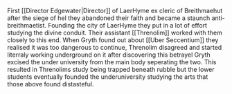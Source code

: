 First [[Director Edgewater|Director]] of LaerHyme ex cleric of Breithmaehut after the siege of hel they abandoned their faith and became a staunch anti-breithmaetist. Founding the city of LaerHyme they put in a lot of effort studying the divine conduit. Their assistant [[Threnolim]] worked with them closely to this end. When Gryth found out about [[Uber Seccentium]] they realised it was too dangerous to continue, Threnolim disagreed and started literraly working underground on it after discovering this betrayel Gryth excised the under university from the main body seperating the two. This resulted in Threnolims study being trapped beneath rubble but the lower students eventually founded the underuniversity studying the arts that those above found distasteful.
